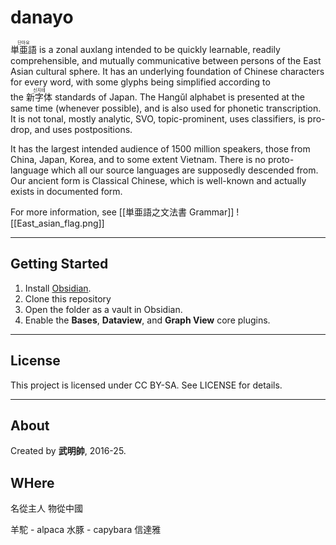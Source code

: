 # danayo
<ruby>単亜語<rt>단아요</rt></ruby> is a zonal auxlang intended to be quickly learnable, readily comprehensible, and mutually communicative between persons of the East Asian cultural sphere. It has an underlying foundation of Chinese characters for every word, with some glyphs being simplified according to the <ruby>新字体<rt>신지테</rt></ruby> standards of Japan. The Hangǔl alphabet is presented at the same time (whenever possible), and is also used for phonetic transcription. It is not tonal, mostly analytic, SVO, topic-prominent, uses classifiers, is pro-drop, and uses postpositions.

It has the largest intended audience of 1500 million speakers, those from China, Japan, Korea, and to some extent Vietnam.  There is no proto-language which all our source languages are supposedly descended from. Our ancient form is Classical Chinese, which is well-known and actually exists in documented form.

For more information, see [[単亜語之文法書 Grammar]]
![[East_asian_flag.png]]

---

## Getting Started

1. Install [Obsidian](https://obsidian.md).
2. Clone this repository
3. Open the folder as a vault in Obsidian.   
4. Enable the **Bases**, **Dataview**, and **Graph View** core plugins.
---

## License

This project is licensed under CC BY-SA.
See LICENSE for details.

---

## About

Created by **武明帥**, 2016-25.

## WHere

名從主人 物從中國

羊駝 - alpaca
水豚 - capybara
信達雅